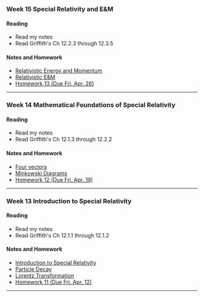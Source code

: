 ### Week 15 Special Relativity and E&M

#### Reading

* Read my notes
* Read Griffith's Ch 12.2.3 through 12.3.5

#### Notes and Homework

* [Relativistic Energy and Momentum](./notes/handwritten/20-Relatvisitic_Energy_and_Momentum.pdf)
* [Relativistic E&M](./notes/handwritten/21-Relativistic_EM.pdf)
* [Homework 13 (Due Fri. Apr. 26)](./assignments/homework13.html)

---

### Week 14 Mathematical Foundations of Special Relativity

#### Reading

* Read my notes
* Read Griffith's Ch 12.1.3 through 12.2.2

#### Notes and Homework

* [Four vectors](./notes/handwritten/18-Four_vectors.pdf)
* [Minkowski Diagrams](./notes/handwritten/19-Minkowski_Diagrams.pdf)
* [Homework 12 (Due Fri. Apr. 19)](./assignments/homework12.html)

---

### Week 13 Introduction to Special Relativity

#### Reading

* Read my notes
* Read Griffith's Ch 12.1.1 through 12.1.2

#### Notes and Homework

* [Introduction to Special Relativity](./notes/handwritten/15-Introduction_to_Special_Relativity.pdf)
* [Particle Decay](./notes/handwritten/16-Particle_Decay.pdf)
* [Lorentz Transformation](./notes/handwritten/17-Lorentz_Transformation.pdf)
* [Homework 11 (Due Fri. Apr. 12)](./assignments/homework11.html)

---
